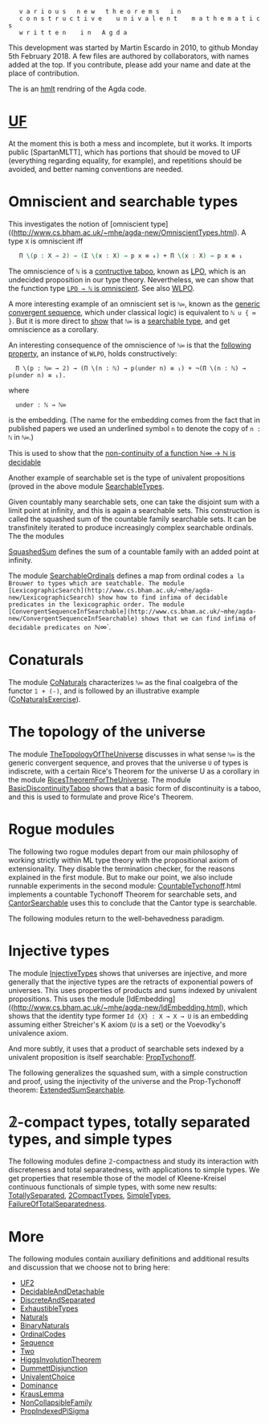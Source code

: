 ```
   v a r i o u s   n e w   t h e o r e m s   i n  
   c o n s t r u c t i v e    u n i v a l e n t    m a t h e m a t i c s
   w r i t t e n    i n   A g d a
```

This development was started by Martin Escardo in 2010, to github
Monday 5th February 2018. A few files are authored by collaborators,
with names added at the top. If you contribute, please add your name
and date at the place of contribution.


The is an [hmlt](http://www.cs.bham.ac.uk/~mhe/agda-new/index.html)
rendring of the Agda code.

# [UF](http://www.cs.bham.ac.uk/~mhe/agda-new/UF.html)

At the moment this is both a mess and incomplete, but it works. It
imports public [SpartanMLTT], which has portions that should be moved
to UF (everything regarding equality, for example), and repetitions
should be avoided, and better naming conventions are needed.


# Omniscient and searchable types

This investigates the notion of [omniscient type]((http://www.cs.bham.ac.uk/~mhe/agda-new/OmniscientTypes.html). A type `X` is omniscient
iff
```agda
   Π \(p : X → 𝟚) → (Σ \(x : X) → p x ≡ ₀) + Π \(x : X) → p x ≡ ₁
```
The omniscience of `ℕ` is a [contructive taboo](https://ncatlab.org/nlab/show/taboo), known as [LPO](https://ncatlab.org/nlab/show/principle+of+omniscience), which is an
undecided proposition in our type theory. Nevertheless, we can show
that the function type [`LPO → ℕ` is omniscient](http://www.cs.bham.ac.uk/~mhe/agda-new/LPO.html).
See also [WLPO](http://www.cs.bham.ac.uk/~mhe/agda-new/WLPO.html).

A more interesting example of an omniscient set is `ℕ∞`, known as the [generic convergent sequence](http://www.cs.bham.ac.uk/~mhe/agda-new/GenericConvergentSequence.html), which under
classical logic) is equivalent to `ℕ ∪ { ∞ }`.
But it is more direct to [show](http://www.cs.bham.ac.uk/~mhe/agda-new/ConvergentSequenceSearchable.html) that `ℕ∞` is a [searchable type](http://www.cs.bham.ac.uk/~mhe/agda-new/SearchableTypes.html), and get
omniscience as a corollary.

An interesting consequence of the omniscience of `ℕ∞` is that the
[following property](http://www.cs.bham.ac.uk/~mhe/agda-new/ADecidableQuantificationOverTheNaturals), an instance of `WLPO`, holds constructively:
```
  Π \(p : ℕ∞ → 𝟚) → (Π \(n : ℕ) → p(under n) ≡ ₁) + ¬(Π \(n : ℕ) → p(under n) ≡ ₁).
```
where
```
  under : ℕ → ℕ∞
```
is the embedding. (The name for the embedding comes from the fact that
in published papers we used an underlined symbol `n` to denote the copy
of `n : ℕ` in `ℕ∞`.)

This is used to show that the [non-continuity of a function ℕ∞ → ℕ is
decidable](http://www.cs.bham.ac.uk/~mhe/agda-new/DecidabilityOfNonContinuity)

Another example of searchable set is the type of univalent
propositions (proved in the above module [SearchableTypes](http://www.cs.bham.ac.uk/~mhe/agda-new/SearchableTypes.html).

Given countably many searchable sets, one can take the disjoint sum
with a limit point at infinity, and this is again a searchable
sets. This construction is called the squashed sum of the countable
family searchable sets. It can be transfinitely iterated to produce
increasingly complex searchable ordinals. The the modules

[SquashedSum](http://www.cs.bham.ac.uk/~mhe/agda-new/SquashedSum.html) defines the sum of a countable family with an added point at infinity.

The module [SearchableOrdinals](http://www.cs.bham.ac.uk/~mhe/agda-new/SearchableOrdinals.html) defines a map from ordinal codes `a la Brouwer to types which are seatchable.
The module [LexicographicSearch](http://www.cs.bham.ac.uk/~mhe/agda-new/LexicographicSearch) show how to find infima of decidable predicates in the lexicographic order.
The module [ConvergentSequenceInfSearchable](http://www.cs.bham.ac.uk/~mhe/agda-new/ConvergentSequenceInfSearchable) shows that we can find infima of decidable predicates on `ℕ∞`. 

# Conaturals

The module [CoNaturals](http://www.cs.bham.ac.uk/~mhe/agda-new/CoNaturals.html) characterizes `ℕ∞` as the
final coalgebra of the functor `𝟙 + (-)`, and is followed by an
illustrative example ([CoNaturalsExercise](http://www.cs.bham.ac.uk/~mhe/agda-new/CoNaturalsExercise.html)).

# The topology of the universe

The module [TheTopologyOfTheUniverse](http://www.cs.bham.ac.uk/~mhe/agda-new/) discusses in what sense `ℕ∞` is the generic
convergent sequence, and proves that the universe `U` of types is
indiscrete, with a certain Rice's Theorem for the universe U as a
corollary in the module [RicesTheoremForTheUniverse](http://www.cs.bham.ac.uk/~mhe/agda-new/RicesTheoremForTheUniverse.html).
The module [BasicDiscontinuityTaboo](http://www.cs.bham.ac.uk/~mhe/agda-new/BasicDiscontinuityTaboo.html)
shows that a basic form of discontinuity is a
taboo, and this is used to formulate and prove Rice's
Theorem.

# Rogue modules

The following two rogue modules depart from our main philosophy of
working strictly within ML type theory with the propositional
axiom of extensionality. They disable the termination checker, for
the reasons explained in the first module. But to make our point,
we also include runnable experiments in the second module:
[CountableTychonoff](http://www.cs.bham.ac.uk/~mhe/agda-new/CountableTychonoff).html implements a countable Tychonoff Theorem for searchable sets, and 
[CantorSearchable](http://www.cs.bham.ac.uk/~mhe/agda-new/CantorSearchable.html) uses this to conclude that the Cantor type is searchable. 

The following modules return to the well-behavedness paradigm.

# Injective types

The module
[InjectiveTypes](http://www.cs.bham.ac.uk/~mhe/agda-new/InjectiveTypes.html)
shows that universes are injective, and more generally that the
injective types are the retracts of exponential powers of universes.
This uses properties of products and sums indexed by univalent
propositions. This uses the module [IdEmbedding]((http://www.cs.bham.ac.uk/~mhe/agda-new/IdEmbedding.html), which shows that the identity type former `Id {X} : X → X → U` is an embedding assuming either Streicher's K axiom (`U` is a set) or the Voevodky's univalence axiom.

And more subtly, it uses that a product of searchable sets indexed by a
univalent proposition is itself searchable: [PropTychonoff](http://www.cs.bham.ac.uk/~mhe/agda-new/PropTychonoff.html).


The following generalizes the squashed sum, with a simple construction
and proof, using the injectivity of the universe and the Prop-Tychonoff theorem:
[ExtendedSumSearchable](http://www.cs.bham.ac.uk/~mhe/agda-new/ExtendedSumSearchable.html).


# 𝟚-compact types, totally separated types, and simple types

The following modules define 𝟚-compactness and study its interaction
with discreteness and total separatedness, with applications to simple
types. We get properties that resemble those of the model of
Kleene-Kreisel continuous functionals of simple types, with some new
results: [TotallySeparated](http://www.cs.bham.ac.uk/~mhe/agda-new/TotallySeparated.html),
[2CompactTypes](http://www.cs.bham.ac.uk/~mhe/agda-new/2CompactTypes.html),
[SimpleTypes](http://www.cs.bham.ac.uk/~mhe/agda-new/SimpleTypes.html),
[FailureOfTotalSeparatedness](http://www.cs.bham.ac.uk/~mhe/agda-new/FailureOfTotalSeparatedness.html).

# More

The following modules contain auxiliary definitions and additional
results and discussion that we choose not to bring here:
* [UF2](http://www.cs.bham.ac.uk/~mhe/agda-new/UF2.html)
* [DecidableAndDetachable](http://www.cs.bham.ac.uk/~mhe/agda-new/DecidableAndDetachable.html) 
* [DiscreteAndSeparated](http://www.cs.bham.ac.uk/~mhe/agda-new/DiscreteAndSeparated.html)
* [ExhaustibleTypes](http://www.cs.bham.ac.uk/~mhe/agda-new/ExhaustibleTypes.html)
* [Naturals](http://www.cs.bham.ac.uk/~mhe/agda-new/Naturals.html)
* [BinaryNaturals](http://www.cs.bham.ac.uk/~mhe/agda-new/BinaryNaturals.html)
* [OrdinalCodes](http://www.cs.bham.ac.uk/~mhe/agda-new/OrdinalCodes.html)
* [Sequence](http://www.cs.bham.ac.uk/~mhe/agda-new/Sequence.html)
* [Two](http://www.cs.bham.ac.uk/~mhe/agda-new/Two.html) 
* [HiggsInvolutionTheorem](http://www.cs.bham.ac.uk/~mhe/agda-new/HiggsInvolutionTheorem.html)
* [DummettDisjunction](http://www.cs.bham.ac.uk/~mhe/agda-new/DummettDisjunction.html)
* [UnivalentChoice](http://www.cs.bham.ac.uk/~mhe/agda-new/UnivalentChoice.html)
* [Dominance](http://www.cs.bham.ac.uk/~mhe/agda-new/Dominance.html)
* [KrausLemma](http://www.cs.bham.ac.uk/~mhe/agda-new/KrausLemma.html)
* [NonCollapsibleFamily](http://www.cs.bham.ac.uk/~mhe/agda-new/NonCollapsibleFamily.html)
* [PropIndexedPiSigma](http://www.cs.bham.ac.uk/~mhe/agda-new/PropIndexedPiSigma.html)

